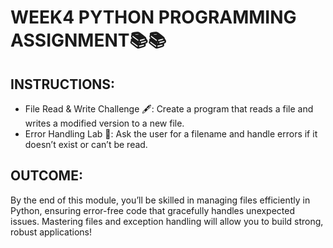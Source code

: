 # WEEK4 PYTHON PROGRAMMING ASSIGNMENT📚📚
## INSTRUCTIONS:
- File Read & Write Challenge 🖋️: Create a program that reads a file and writes a modified version to a new file.
- Error Handling Lab 🧪: Ask the user for a filename and handle errors if it doesn’t exist or can’t be read.

## OUTCOME:
By the end of this module, you’ll be skilled in managing files efficiently in Python, ensuring error-free code that gracefully handles unexpected issues. Mastering files and exception handling will allow you to build strong, robust applications!
